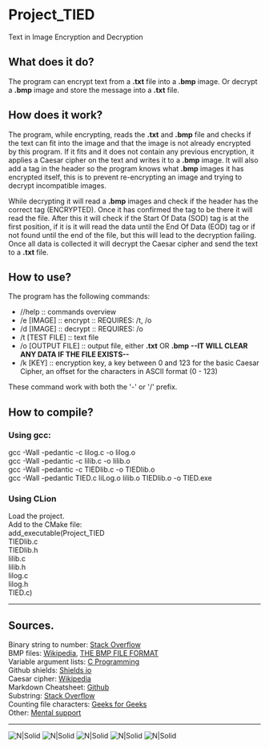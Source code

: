 # Project_TIED
Text in Image Encryption and Decryption
## What does it do?
The program can encrypt text from a **.txt** file into a **.bmp** image. Or decrypt a **.bmp** image and store the message into a **.txt** file.
## How does it work?
The program, while encrypting, reads the **.txt** and **.bmp** file and checks if the text can fit into the image and that the image is not already encrypted by this program. If it fits and it does not contain any previous encryption, it applies a Caesar cipher on the text and writes it to a **.bmp** image. It will also add a tag in the header so the program knows what **.bmp** images it has encrypted itself, this is to prevent re-encrypting an image and trying to decrypt incompatible images.

While decrypting it will read a **.bmp** images and check if the header has the correct tag (ENCRYPTED). Once it has confirmed the tag to be there it will read the file. After this it will check if the Start Of Data (SOD) tag is at the first position, if it is it will read the data until the End Of Data (EOD) tag or if not found until the end of the file, but this will lead to the decryption failing. Once all data is collected it will decrypt the Caesar cipher and send the text to a **.txt** file.
## How to use?
The program has the following commands:
- //help :: commands overview
- /e [IMAGE] :: encrypt :: REQUIRES: /t, /o
- /d [IMAGE] :: decrypt :: REQUIRES: /o
- /t [TEST FILE] :: text file
- /o [OUTPUT FILE] :: output file, either **.txt** OR **.bmp** **--IT WILL CLEAR ANY DATA IF THE FILE EXISTS--**
- /k [KEY] :: encryption key, a key between 0 and 123 for the basic Caesar Cipher, an offset for the characters in ASCII format (0 - 123)

These command work with both the '-' or '/' prefix.
## How to compile?
### Using gcc:
gcc -Wall -pedantic -c lilog.c -o lilog.o<br/>
gcc -Wall -pedantic -c lilib.c -o lilib.o<br/>
gcc -Wall -pedantic -c TIEDlib.c -o TIEDlib.o<br/>
gcc -Wall -pedantic TIED.c liLog.o lilib.o TIEDlib.o -o TIED.exe<br/>
### Using CLion
Load the project.<br/>
Add to the CMake file:<br/>
add_executable(Project_TIED<br/>
TIEDlib.c<br/>
TIEDlib.h<br/>
lilib.c<br/>
lilib.h<br/>
lilog.c<br/>
lilog.h<br/>
TIED.c)<br/>

---
## Sources.
Binary string to number: [Stack Overflow](https://stackoverflow.com/a/15114188/4620857)<br/>
BMP files: [Wikipedia](https://en.wikipedia.org/wiki/BMP_file_format#:~:text=The%20BMP%20file%20format%2C%20also,and%20OS%2F2%20operating%20systems), [THE BMP FILE FORMAT](http://www.ece.ualberta.ca/~elliott/ee552/studentAppNotes/2003_w/misc/bmp_file_format/bmp_file_format.htm)<br/>
Variable argument lists: [C Programming](https://www.cprogramming.com/tutorial/c/lesson17.html)<br/>
Github shields: [Shields io](https://shields.io/)<br/>
Caesar cipher: [Wikipedia](https://en.wikipedia.org/wiki/Caesar_cipher)<br/>
Markdown Cheatsheet: [Github](https://github.com/adam-p/markdown-here/wiki/Markdown-Cheatsheet)<br/>
Substring: [Stack Overflow](https://stackoverflow.com/a/4214350/4620857)<br/>
Counting file characters: [Geeks for Geeks](https://www.geeksforgeeks.org/c-program-to-count-the-number-of-characters-in-a-file/)<br/>
Other: [Mental support](https://www.youtube.com/watch?v=dQw4w9WgXcQ)<br/>

---
![N|Solid](https://img.shields.io/github/last-commit/LennyIndustries/Project_TIED) ![N|Solid](https://img.shields.io/github/repo-size/LennyIndustries/Project_TIED) ![N|Solid](https://img.shields.io/tokei/lines/github/LennyIndustries/Project_TIED) ![N|Solid](https://img.shields.io/github/issues/LennyIndustries/Project_TIED) ![N|Solid](https://img.shields.io/github/issues-pr/LennyIndustries/Project_TIED)
